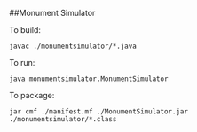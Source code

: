 
##Monument Simulator

To build:

```javac ./monumentsimulator/*.java```

To run:

```java monumentsimulator.MonumentSimulator```

To package:

```jar cmf ./manifest.mf ./MonumentSimulator.jar ./monumentsimulator/*.class```


